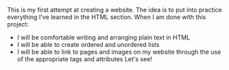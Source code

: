 This is my first attempt at creating a website.
The idea is to put into practice everything I've learned in the HTML section.
When I am done with this project:
- I will be comfortable writing and arranging plain text in HTML
- I will be able to create ordered and unordered lists
- I will be able to link to pages and images on my website through the use of the appropriate tags and attributes
Let's see!